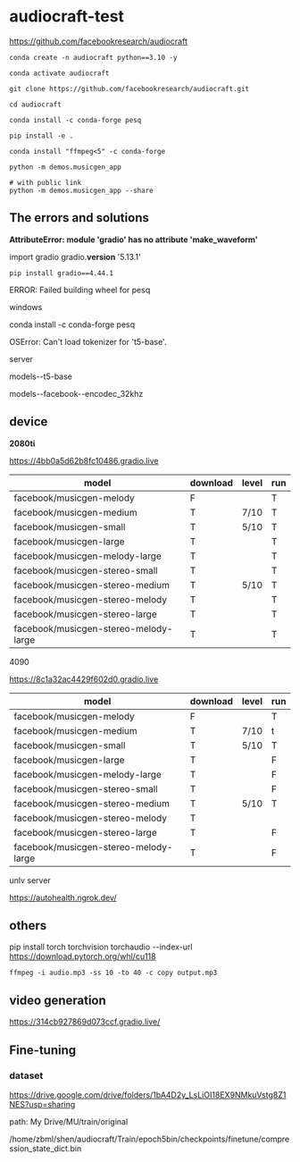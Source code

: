 # audiocraft-test

https://github.com/facebookresearch/audiocraft

```
conda create -n audiocraft python==3.10 -y

conda activate audiocraft

git clone https://github.com/facebookresearch/audiocraft.git 

cd audiocraft

conda install -c conda-forge pesq

pip install -e .

conda install "ffmpeg<5" -c conda-forge

python -m demos.musicgen_app
```

```
# with public link
python -m demos.musicgen_app --share
```






## The errors and solutions

**AttributeError: module 'gradio' has no attribute 'make_waveform'**

import gradio
gradio.__version__
'5.13.1'

`pip install gradio==4.44.1`



ERROR: Failed building wheel for pesq

windows

conda install -c conda-forge pesq



OSError: Can't load tokenizer for 't5-base'.

server

models--t5-base

models--facebook--encodec_32khz

## device

**2080ti**


https://4bb0a5d62b8fc10486.gradio.live



| model                                 | download | level | run  |
| ------------------------------------- | -------- | ----- | ---- |
| facebook/musicgen-melody              | F        |       | T    |
| facebook/musicgen-medium              | T        | 7/10  | T    |
| facebook/musicgen-small               | T        | 5/10  | T    |
| facebook/musicgen-large               | T        |       | T    |
| facebook/musicgen-melody-large        | T        |       | T    |
| facebook/musicgen-stereo-small        | T        |       | T    |
| facebook/musicgen-stereo-medium       | T        | 5/10  | T    |
| facebook/musicgen-stereo-melody       | T        |       | T    |
| facebook/musicgen-stereo-large        | T        |       | T    |
| facebook/musicgen-stereo-melody-large | T        |       | T    |



4090



https://8c1a32ac4429f602d0.gradio.live



| model                                 | download | level | run  |
| ------------------------------------- | -------- | ----- | ---- |
| facebook/musicgen-melody              | F        |       | T    |
| facebook/musicgen-medium              | T        | 7/10  | t    |
| facebook/musicgen-small               | T        | 5/10  | T    |
| facebook/musicgen-large               | T        |       | F    |
| facebook/musicgen-melody-large        | T        |       | F    |
| facebook/musicgen-stereo-small        | T        |       | F    |
| facebook/musicgen-stereo-medium       | T        | 5/10  | T    |
| facebook/musicgen-stereo-melody       | T        |       |      |
| facebook/musicgen-stereo-large        | T        |       | F    |
| facebook/musicgen-stereo-melody-large | T        |       | F    |



unlv server 

https://autohealth.ngrok.dev/


## others
pip install torch torchvision torchaudio --index-url https://download.pytorch.org/whl/cu118

```
ffmpeg -i audio.mp3 -ss 10 -to 40 -c copy output.mp3
```

## video generation
https://314cb927869d073ccf.gradio.live/

## Fine-tuning
### dataset
https://drive.google.com/drive/folders/1bA4D2y_LsLiOI18EX9NMkuVstg8Z1NES?usp=sharing

path: My Drive/MU/train/original


/home/zbml/shen/audiocraft/Train/epoch5bin/checkpoints/finetune/compression_state_dict.bin



